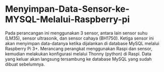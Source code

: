 # Menyimpan-Data-Sensor-ke-MYSQL-Melalui-Raspberry-pi
Pada perancangan ini menggunakan 3 sensor, antara lain sensor suhu (LM35), sensor ultrasonik, dan sensor cahaya (BH1750). Ketiga sensor ini akan menyimpan data-datanya ketika dijalankan di database MySQL melalui Raspberry Pi 3+. Merancang perangkat menggunakan Raspi dan sensor, kemudian melakukan konfigurasi melalui Thonny (python) di Raspi. Data yang keluar akan langsung tersambung ke database MySQL yang sudah dibuat sebelumnya.
